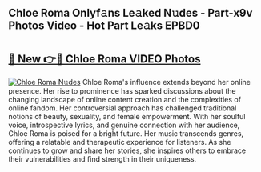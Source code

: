 ## Chloe Roma Onlyf𝚊ns Le𝚊ked N𝚞des - Part-x9v Photos Video - Hot Part Le𝚊ks EPBD0

# <h2><a href="http://ab14376.deff.icu/?id=Chloe+Roma">🔗 New 👉🔴 Chloe Roma VIDEO Photos</a></h2>

[![Chloe Roma N𝚞des](https://i.imgur.com/rIISA9y.gif)](http://ab14376.deff.icu/?id=Chloe+Roma)
Chloe Roma's influence extends beyond her online presence. Her rise to prominence has sparked discussions about the changing landscape of online content creation and the complexities of online fandom. Her controversial approach has challenged traditional notions of beauty, sexuality, and female empowerment. With her soulful voice, introspective lyrics, and genuine connection with her audience, Chloe Roma is poised for a bright future. Her music transcends genres, offering a relatable and therapeutic experience for listeners. As she continues to grow and share her stories, she inspires others to embrace their vulnerabilities and find strength in their uniqueness.
